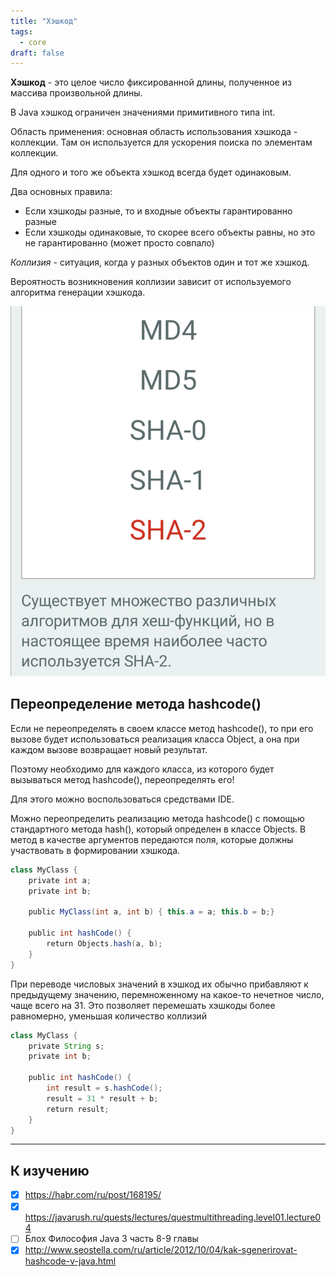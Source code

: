 ```yaml
---
title: "Хэшкод"
tags:
  - core
draft: false
---
```


**Хэшкод** - это целое число фиксированной длины, полученное из массива произвольной длины.

В Java хэшкод ограничен значениями примитивного типа int.

Область применения: основная область использования хэшкода - коллекции. Там он используется для ускорения поиска по элементам коллекции.

Для одного и того же объекта хэшкод всегда будет одинаковым.

Два основных правила:

- Если хэшкоды разные, то и входные объекты гарантированно разные
- Если хэшкоды одинаковые, то скорее всего объекты равны, но это не гарантированно (может просто совпало)

*Коллизия* - ситуация, когда у разных объектов один и тот же хэшкод.

Вероятность возникновения коллизии зависит от используемого алгоритма генерации хэшкода.

![hashcode variant](../../images/hashcode_variant.jpg)

## Переопределение метода hashcode()

Если не переопределять в своем классе метод hashcode(), то при его вызове будет использоваться реализация класса Object, а она при каждом вызове возвращает новый результат.

Поэтому необходимо для каждого класса, из которого будет вызываться метод hashcode(), переопределять его!

Для этого можно воспользоваться средствами IDE.

Можно переопределить реализацию метода hashcode() с помощью стандартного метода hash(), который определен в классе Objects. В метод в качестве аргументов передаются поля, которые должны участвовать в формировании хэшкода.

```java
class MyClass {
    private int a;
    private int b;

    public MyClass(int a, int b) { this.a = a; this.b = b;}

    public int hashCode() {
        return Objects.hash(a, b);
    }
}
```

При переводе числовых значений в хэшкод их обычно прибавляют к предыдущему значению, перемноженному на какое-то нечетное число, чаще всего на 31. Это позволяет перемешать хэшкоды более равномерно, уменьшая количество коллизий

```java
class MyClass {
    private String s;
    private int b;

    public int hashCode() {
        int result = s.hashCode();
        result = 31 * result + b;
        return result;
    }
}
```

---
## К изучению

- [X] https://habr.com/ru/post/168195/
- [X] https://javarush.ru/quests/lectures/questmultithreading.level01.lecture04
- [ ] Блох Философия Java 3 часть 8-9 главы
- [X] http://www.seostella.com/ru/article/2012/10/04/kak-sgenerirovat-hashcode-v-java.html